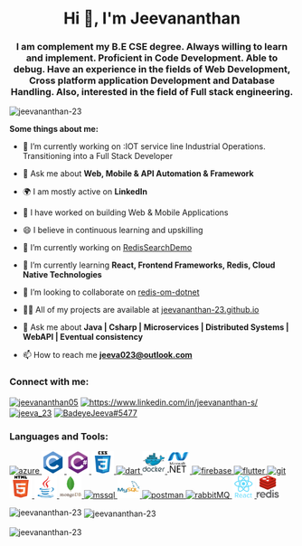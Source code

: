

<h1 align="center">Hi 👋, I'm Jeevananthan</h1>
<h3 align="center">I am complement my B.E CSE degree. Always willing to learn and implement. Proficient in Code Development. Able to debug. Have an experience in the fields of Web Development, Cross platform application Development and Database Handling. Also, interested in the field of Full stack engineering.</h3>

<p align="left"> <img src="https://komarev.com/ghpvc/?username=jeevananthan-23&label=Profile%20views&color=0e75b6&style=flat" alt="jeevananthan-23" /> </p>

**Some things about me:**
- 🔭 I’m currently working on :IOT service line Industrial Operations. Transitioning into a Full Stack Developer

- 💬 Ask me about **Web, Mobile & API Automation & Framework** 

- 🌍 I am mostly active on **LinkedIn**

- 💬 I have worked on building Web & Mobile Applications

- 😄 I believe in continuous learning and upskilling<br>

- 🔭 I’m currently working on [RedisSearchDemo](https://github.com/Jeevananthan-23/RedisSearchDemo)

- 🌱 I’m currently learning **React, Frontend Frameworks, Redis, Cloud Native Technologies**

- 👯 I’m looking to collaborate on [redis-om-dotnet](https://github.com/Jeevananthan-23/redis-om-dotnet)

- 👨‍💻 All of my projects are available at [jeevananthan-23.github.io](jeevananthan-23.github.io)

- 💬 Ask me about **Java | Csharp | Microservices | Distributed Systems | WebAPI | Eventual consistency**

- 📫 How to reach me **jeeva023@outlook.com**

<h3 align="left">Connect with me:</h3>
<p align="left">
<a href="https://twitter.com/jeevananthan05" target="blank"><img align="center" src="https://raw.githubusercontent.com/rahuldkjain/github-profile-readme-generator/master/src/images/icons/Social/twitter.svg" alt="jeevananthan05" height="30" width="40" /></a>
<a href="https://linkedin.com/in/https://www.linkedin.com/in/jeevananthan-s/" target="blank"><img align="center" src="https://raw.githubusercontent.com/rahuldkjain/github-profile-readme-generator/master/src/images/icons/Social/linked-in-alt.svg" alt="https://www.linkedin.com/in/jeevananthan-s/" height="30" width="40" /></a>
<a href="https://www.leetcode.com/jeeva_23" target="blank"><img align="center" src="https://raw.githubusercontent.com/rahuldkjain/github-profile-readme-generator/master/src/images/icons/Social/leet-code.svg" alt="jeeva_23" height="30" width="40" /></a>
<a href="https://discord.gg/BadeyeJeeva#5477" target="blank"><img align="center" src="https://raw.githubusercontent.com/rahuldkjain/github-profile-readme-generator/master/src/images/icons/Social/discord.svg" alt="BadeyeJeeva#5477" height="30" width="40" /></a>
</p>

<h3 align="left">Languages and Tools:</h3>
<p align="left"> <a href="https://azure.microsoft.com/en-in/" target="_blank" rel="noreferrer"> <img src="https://www.vectorlogo.zone/logos/microsoft_azure/microsoft_azure-icon.svg" alt="azure" width="40" height="40"/> </a> <a href="https://www.cprogramming.com/" target="_blank" rel="noreferrer"> <img src="https://raw.githubusercontent.com/devicons/devicon/master/icons/c/c-original.svg" alt="c" width="40" height="40"/> </a> <a href="https://www.w3schools.com/cs/" target="_blank" rel="noreferrer"> <img src="https://raw.githubusercontent.com/devicons/devicon/master/icons/csharp/csharp-original.svg" alt="csharp" width="40" height="40"/> </a> <a href="https://www.w3schools.com/css/" target="_blank" rel="noreferrer"> <img src="https://raw.githubusercontent.com/devicons/devicon/master/icons/css3/css3-original-wordmark.svg" alt="css3" width="40" height="40"/> </a> <a href="https://dart.dev" target="_blank" rel="noreferrer"> <img src="https://www.vectorlogo.zone/logos/dartlang/dartlang-icon.svg" alt="dart" width="40" height="40"/> </a> <a href="https://www.docker.com/" target="_blank" rel="noreferrer"> <img src="https://raw.githubusercontent.com/devicons/devicon/master/icons/docker/docker-original-wordmark.svg" alt="docker" width="40" height="40"/> </a> <a href="https://dotnet.microsoft.com/" target="_blank" rel="noreferrer"> <img src="https://raw.githubusercontent.com/devicons/devicon/master/icons/dot-net/dot-net-original-wordmark.svg" alt="dotnet" width="40" height="40"/> </a> <a href="https://firebase.google.com/" target="_blank" rel="noreferrer"> <img src="https://www.vectorlogo.zone/logos/firebase/firebase-icon.svg" alt="firebase" width="40" height="40"/> </a> <a href="https://flutter.dev" target="_blank" rel="noreferrer"> <img src="https://www.vectorlogo.zone/logos/flutterio/flutterio-icon.svg" alt="flutter" width="40" height="40"/> </a> <a href="https://git-scm.com/" target="_blank" rel="noreferrer"> <img src="https://www.vectorlogo.zone/logos/git-scm/git-scm-icon.svg" alt="git" width="40" height="40"/> </a> <a href="https://www.w3.org/html/" target="_blank" rel="noreferrer"> <img src="https://raw.githubusercontent.com/devicons/devicon/master/icons/html5/html5-original-wordmark.svg" alt="html5" width="40" height="40"/> </a> <a href="https://www.java.com" target="_blank" rel="noreferrer"> <img src="https://raw.githubusercontent.com/devicons/devicon/master/icons/java/java-original.svg" alt="java" width="40" height="40"/> </a> <a href="https://www.mongodb.com/" target="_blank" rel="noreferrer"> <img src="https://raw.githubusercontent.com/devicons/devicon/master/icons/mongodb/mongodb-original-wordmark.svg" alt="mongodb" width="40" height="40"/> </a> <a href="https://www.microsoft.com/en-us/sql-server" target="_blank" rel="noreferrer"> <img src="https://www.svgrepo.com/show/303229/microsoft-sql-server-logo.svg" alt="mssql" width="40" height="40"/> </a> <a href="https://www.mysql.com/" target="_blank" rel="noreferrer"> <img src="https://raw.githubusercontent.com/devicons/devicon/master/icons/mysql/mysql-original-wordmark.svg" alt="mysql" width="40" height="40"/> </a> <a href="https://postman.com" target="_blank" rel="noreferrer"> <img src="https://www.vectorlogo.zone/logos/getpostman/getpostman-icon.svg" alt="postman" width="40" height="40"/> </a> <a href="https://www.rabbitmq.com" target="_blank" rel="noreferrer"> <img src="https://www.vectorlogo.zone/logos/rabbitmq/rabbitmq-icon.svg" alt="rabbitMQ" width="40" height="40"/> </a> <a href="https://reactjs.org/" target="_blank" rel="noreferrer"> <img src="https://raw.githubusercontent.com/devicons/devicon/master/icons/react/react-original-wordmark.svg" alt="react" width="40" height="40"/> </a> <a href="https://redis.io" target="_blank" rel="noreferrer"> <img src="https://raw.githubusercontent.com/devicons/devicon/master/icons/redis/redis-original-wordmark.svg" alt="redis" width="40" height="40"/> </a> </p>

<p><img align="left" src="https://github-readme-stats.vercel.app/api/top-langs?username=jeevananthan-23&show_icons=true&locale=en&layout=compact" alt="jeevananthan-23" /></p>

<p>&nbsp;<img align="center" src="https://github-readme-stats.vercel.app/api?username=jeevananthan-23&show_icons=true&locale=en" alt="jeevananthan-23" /></p>

<p><img align="center" src="https://github-readme-streak-stats.herokuapp.com/?user=jeevananthan-23&" alt="jeevananthan-23" /></p>
